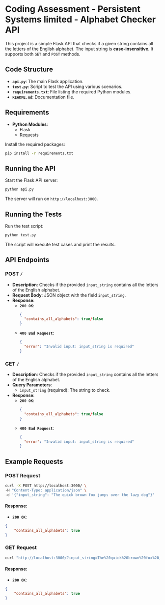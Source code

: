 # Coding Assessment - Persistent Systems limited - Alphabet Checker API  

This project is a simple Flask API that checks if a given string contains all the letters of the English alphabet.
The input string is **case-insensitive**.
It supports both `GET` and `POST` methods.

## Code Structure  
- **`api.py`**: The main Flask application.  
- **`test.py`**: Script to test the API using various scenarios.  
- **`requirements.txt`**: File listing the required Python modules.  
- **`README.md`**: Documentation file.  

## Requirements  

- **Python Modules**:  
    - Flask  
    - Requests  

Install the required packages:  
```sh  
pip install -r requirements.txt
```  

## Running the API  

Start the Flask API server:  
```sh  
python api.py  
```  

The server will run on `http://localhost:3000`.  

## Running the Tests  

Run the test script:  
```sh  
python test.py  
```  

The script will execute test cases and print the results.  

## API Endpoints  

### **POST `/`**  
- **Description**: Checks if the provided `input_string` contains all the letters of the English alphabet.  
- **Request Body**: JSON object with the field `input_string`.  
- **Response**:  
    - **`200 OK`**:  
        ```json  
        {  
          "contains_all_alphabets": true/false  
        }  
        ```  
    - **`400 Bad Request`**:  
        ```json  
        {  
          "error": "Invalid input: input_string is required"  
        }  
        ```  

### **GET `/`**  
- **Description**: Checks if the provided `input_string` contains all the letters of the English alphabet.  
- **Query Parameters**:  
    - `input_string` (required): The string to check.  
- **Response**:  
    - **`200 OK`**:  
        ```json  
        {  
          "contains_all_alphabets": true/false  
        }  
        ```  
    - **`400 Bad Request`**:  
        ```json  
        {  
          "error": "Invalid input: input_string is required"  
        }  
        ```  

## Example Requests  

### POST Request  
```sh  
curl -X POST http://localhost:3000/ \  
-H "Content-Type: application/json" \  
-d '{"input_string": "The quick brown fox jumps over the lazy dog"}'  
```  

#### Response:  
- **`200 OK`**:  
```json  
{  
    "contains_all_alphabets": true  
}  
```  

### GET Request  
```sh  
curl "http://localhost:3000/?input_string=The%20quick%20brown%20fox%20jumps%20over%20the%20lazy%20dog"  
```  

#### Response:  
- **`200 OK`**:  
```json  
{  
    "contains_all_alphabets": true  
}  
```  

